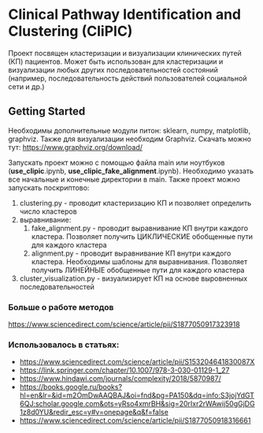 # Clinical Pathway Identification and Clustering (CliPIC)

Проект посвящен кластеризации и визуализации клинических путей (КП) пациентов.
Может быть использован для кластеризации и визуализации любых других последовательностей состояний (например, последовательность действий пользователей социальной сети и др.)

## Getting Started

Необходимы дополнительные модули питон: sklearn, numpy, matplotlib, graphviz.
Также для визуализации необходим Graphviz.
Скачать можно тут: https://www.graphviz.org/download/

Запускать проект можно с помощью файла main или ноутбуков (**use_clipic**.ipynb, **use_clipic_fake_alignment**.ipynb).
Необходимо указать все начальные и конечные директории в main.
Также проект можно запускать поскриптово:
1. clustering.py - проводит кластеризацию КП и позволяет определить число кластеров
2. выравнивание:
    1. fake_alignment.py - проводит выравнивание КП внутри каждого кластера. Позволяет получить ЦИКЛИЧЕСКИЕ обобщенные пути для каждого кластера
    2. alignment.py - проводит выравнивание КП внутри каждого кластера. Необходимы шаблоны для выравнивания. Позволяет получить ЛИНЕЙНЫЕ обобщенные пути для каждого кластера
3. cluster_visualization.py - визуализирует КП на основе выровненных последовательностей  

### Больше о работе методов
https://www.sciencedirect.com/science/article/pii/S1877050917323918

### Использовалось в статьях:
* https://www.sciencedirect.com/science/article/pii/S153204641830087X
* https://link.springer.com/chapter/10.1007/978-3-030-01129-1_27
* https://www.hindawi.com/journals/complexity/2018/5870987/
* https://books.google.ru/books?hl=en&lr=&id=m2OmDwAAQBAJ&oi=fnd&pg=PA150&dq=info:S3jojYdGT6QJ:scholar.google.com&ots=yRso4xmrBH&sig=20rIxr2rWAwij50gGjDG1z8d0YU&redir_esc=y#v=onepage&q&f=false
* https://www.sciencedirect.com/science/article/pii/S1877050918316661
